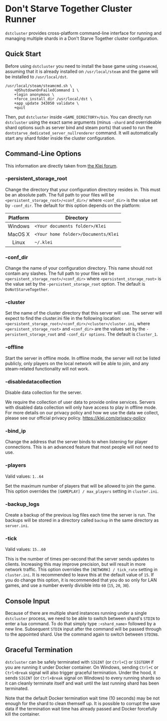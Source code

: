 # Don't Starve Together Cluster Runner

`dstcluster` provides cross-platform command-line interface for running and
managing multiple shards in a Don't Starve Together cluster configuration.

## Quick Start

Before using `dstcluster` you need to install the base game using `steamcmd`,
assuming that it is already installed on `/usr/local/steam` and the game will
be installed to `/usr/local/dst`.

```
/usr/local/steam/steamcmd.sh \
    +@ShutdownOnFailedCommand 1 \
    +login anonymous \
    +force_install_dir /usr/local/dst \
    +app_update 343050 validate \
    +quit
```

Then, put `dstcluster` inside `<GAME_DIRECTORY>/bin`. You can directly run
`dstcluster` using the exact same arguments (minus `-shard` and overrideable
shard options such as server bind and steam ports) that used to run the
`dontstarve_dedicated_server_nullrenderer` command. It will automatically start
any shard folder inside the cluster configuration.

## Command-Line Options

This information are directly taken from
[the Klei forum](https://forums.kleientertainment.com/forums/topic/64743-dedicated-server-command-line-options-guide/).

### -persistent_storage_root
Change the directory that your configuration directory resides in. This must be
an absolute path. The full path to your files will be
`<persistent_storage_root>/<conf_dir>/` where `<conf_dir>` is the value set by
`-conf_dir`. The default for this option depends on the platform:

Platform | Directory
:------: | ---------
Windows  | `<Your documents folder>/Klei`
MacOS X  | `<Your home folder>/Documents/Klei`
Linux    | `~/.klei`

### -conf_dir

Change the name of your configuration directory. This name should not contain
any slashes. The full path to your files will be
`<persistent_storage_root>/<conf_dir>` where `<persistent_storage_root>` is the
value set by the `-persistent_storage_root` option. The default is
`DoNotStarveTogether`.

### -cluster

Set the name of the cluster directory that this server will use. The server
will expect to find the cluster.ini file in the following location:
`<persistent_storage_root>/<conf_dir>/<cluster>/cluster.ini`, where
`<persistent_storage_root>` and `<conf_dir>` are the values set by the
`-persistent_storage_root` and `-conf_dir options`. The default is `Cluster_1`.

### -offline

Start the server in offline mode. In offline mode, the server will not be
listed publicly, only players on the local network will be able to join, and
any steam-related functionality will not work.

### -disabledatacollection

Disable data collection for the server.

We require the collection of user data to provide online services. Servers
with disabled data collection will only have access to play in offline mode.
For more details on our privacy policy and how we use the data we collect,
please see our official privacy policy. <https://klei.com/privacy-policy>

### -bind_ip

Change the address that the server binds to when listening for player
connections. This is an advanced feature that most people will not need to use.

### -players

Valid values: `1..64`

Set the maximum number of players that will be allowed to join the game. This
option overrides the `[GAMEPLAY] / max_players` setting in `cluster.ini`.

### -backup_logs

Create a backup of the previous log files each time the server is run. The
backups will be stored in a directory called `backup` in the same directory as
`server.ini`.

### -tick

Valid values: `15..60`

This is the number of times per-second that the server sends updates to
clients. Increasing this may improve precision, but will result in more network
traffic. This option overrides the `[NETWORK] / tick_rate` setting in
`cluster.ini`. It is recommended to leave this at the default value of `15`. If
you do change this option, it is recommended that you do so only for LAN games,
and use a number evenly divisible into `60` (`15`, `20`, `30`).

## Console Input

Because of there are multiple shard instances running under a single
`dstcluster` process, we need to be able to switch between shard's `STDIN` to
enter a lua command. To do that simply type `:<shard_name>` followed by a new
line. Subsequent `STDIN` input after the command will be passed through to the
appointed shard. Use the command again to switch between `STDIN`s.

## Graceful Termination

`dstcluster` can be safely terminated with `SIGINT` (or `Ctrl+C`) or `SIGTERM`
if you are running it under Docker container. On Windows, sending `Ctrl+C` or
`Ctrl+Break` signal will also trigger graceful termination. Under the hood, it
sends `SIGINT` (or `Ctrl+Break` signal on Windows) to every running shards so
it can cleanly terminate itself and wait until the last running shard has been
terminated.

Note that the default Docker termination wait time (10 seconds) may be not
enough for the shard to clean themself up. It is possible to corrupt the save
data if the termination wait time has already passed and Docker forcefully kill
the container.
